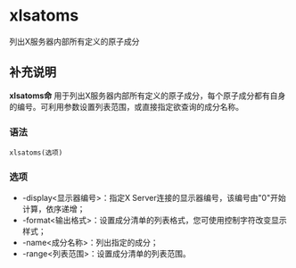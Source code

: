 xlsatoms
===

列出X服务器内部所有定义的原子成分

## 补充说明

**xlsatoms命** 用于列出X服务器内部所有定义的原子成分，每个原子成分都有自身的编号。可利用参数设置列表范围，或直接指定欲查询的成分名称。

### 语法  

```
xlsatoms(选项)
```

### 选项  

*   -display<显示器编号>：指定X Server连接的显示器编号，该编号由"0"开始计算，依序递增；
*   -format<输出格式>：设置成分清单的列表格式，您可使用控制字符改变显示样式；
*   -name<成分名称>：列出指定的成分；
*   -range<列表范围>：设置成分清单的列表范围。